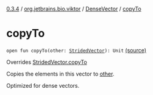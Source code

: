 [0.3.4](../../index.md) / [org.jetbrains.bio.viktor](../index.md) / [DenseVector](index.md) / [copyTo](.)

# copyTo

`open fun copyTo(other: `[`StridedVector`](../-strided-vector/index.md)`): Unit` [(source)](https://github.com/JetBrains-Research/viktor/blob/0.3.4/src/main/kotlin/org/jetbrains/bio/viktor/DenseVector.kt#L17)

Overrides [StridedVector.copyTo](../-strided-vector/copy-to.md)

Copies the elements in this vector to [other](copy-to.md#org.jetbrains.bio.viktor.DenseVector$copyTo(org.jetbrains.bio.viktor.StridedVector)/other).

Optimized for dense vectors.

